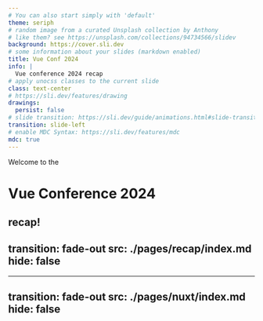 ```yaml
---
# You can also start simply with 'default'
theme: seriph
# random image from a curated Unsplash collection by Anthony
# like them? see https://unsplash.com/collections/94734566/slidev
background: https://cover.sli.dev
# some information about your slides (markdown enabled)
title: Vue Conf 2024
info: |
  Vue conference 2024 recap
# apply unocss classes to the current slide
class: text-center
# https://sli.dev/features/drawing
drawings:
  persist: false
# slide transition: https://sli.dev/guide/animations.html#slide-transitions
transition: slide-left
# enable MDC Syntax: https://sli.dev/features/mdc
mdc: true
---
```

Welcome to the 

# Vue Conference 2024

recap!
---
transition: fade-out
src: ./pages/recap/index.md
hide: false
---

---
transition: fade-out
src: ./pages/nuxt/index.md
hide: false
---
